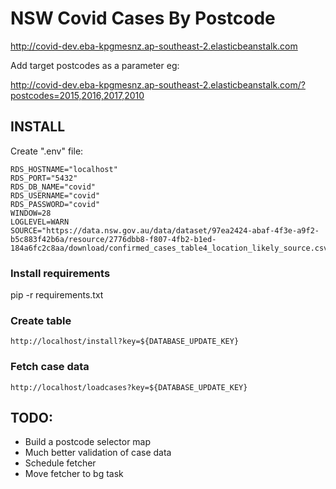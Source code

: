 # NSW Covid Cases By Postcode

http://covid-dev.eba-kpgmesnz.ap-southeast-2.elasticbeanstalk.com

Add target postcodes as a parameter eg:

http://covid-dev.eba-kpgmesnz.ap-southeast-2.elasticbeanstalk.com/?postcodes=2015,2016,2017,2010

## INSTALL

Create ".env" file:

```TXT
RDS_HOSTNAME="localhost"
RDS_PORT="5432"
RDS_DB_NAME="covid"
RDS_USERNAME="covid"
RDS_PASSWORD="covid"
WINDOW=28
LOGLEVEL=WARN
SOURCE="https://data.nsw.gov.au/data/dataset/97ea2424-abaf-4f3e-a9f2-b5c883f42b6a/resource/2776dbb8-f807-4fb2-b1ed-184a6fc2c8aa/download/confirmed_cases_table4_location_likely_source.csv"
```

### Install requirements

pip -r requirements.txt

### Create table

```
http://localhost/install?key=${DATABASE_UPDATE_KEY}
```

### Fetch case data

```
http://localhost/loadcases?key=${DATABASE_UPDATE_KEY}
```

## TODO:

 - Build a postcode selector map
 - Much better validation of case data
 - Schedule fetcher
 - Move fetcher to bg task
